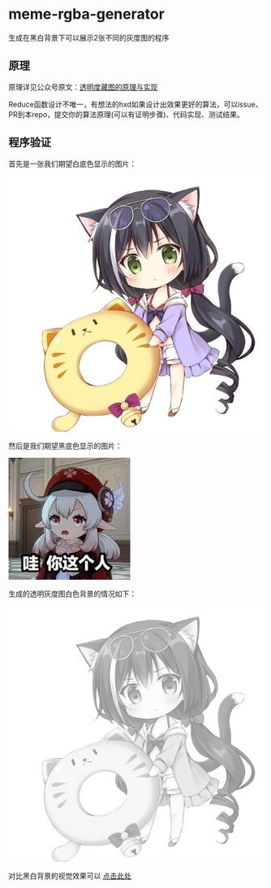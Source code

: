 # meme-rgba-generator
生成在黑白背景下可以展示2张不同的灰度图的程序

## 原理

原理详见公众号原文：[透明度藏图的原理与实现](http://mp.weixin.qq.com/s?__biz=MzUyNjE3ODEzMA==&mid=2247484459&idx=1&sn=fa04297f76c62e13ab31dddbcdbe6ec4&chksm=fa138616cd640f00bda386693513f113059de40353ce90e71ca8855422f32ed6fff684cf456c&mpshare=1&scene=23&srcid=1019k7REqPLM3XpAoyJ2EaBi&sharer_sharetime=1634655127041&sharer_shareid=93b6ec3e4c659827f8b490f8270786f5#rd)

Reduce函数设计不唯一，有想法的hxd如果设计出效果更好的算法，可以issue、PR到本repo，提交你的算法原理(可以有证明步骤)、代码实现、测试结果。

## 程序验证

首先是一张我们期望白底色显示的图片：

![图片](pic/src1.jpg)

然后是我们期望黑底色显示的图片：

![图片](pic/src2.png)


生成的透明灰度图白色背景的情况如下：

![图片](pic/dst.png)

对比黑白背景的视觉效果可以 [点击此处](https://mntm-dev.github.io/meme-rgba-generator/compare.html)